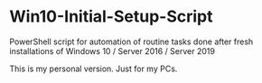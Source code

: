 # Win10-Initial-Setup-Script
PowerShell script for automation of routine tasks done after fresh installations of Windows 10 / Server 2016 / Server 2019

This is my personal version.
Just for my PCs.
